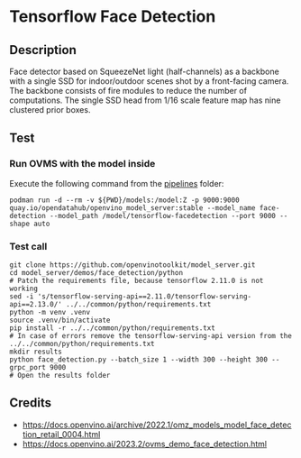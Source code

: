 # Tensorflow Face Detection
## Description
Face detector based on SqueezeNet light (half-channels) as a backbone with a single SSD for indoor/outdoor scenes shot by a front-facing camera. The backbone consists of fire modules to reduce the number of computations. The single SSD head from 1/16 scale feature map has nine clustered prior boxes.

## Test
### Run OVMS with the model inside
Execute the following command from the [pipelines](../../) folder:
```
podman run -d --rm -v ${PWD}/models:/model:Z -p 9000:9000 quay.io/opendatahub/openvino_model_server:stable --model_name face-detection --model_path /model/tensorflow-facedetection --port 9000 --shape auto
```

### Test call

```
git clone https://github.com/openvinotoolkit/model_server.git
cd model_server/demos/face_detection/python
# Patch the requirements file, because tensorflow 2.11.0 is not working
sed -i 's/tensorflow-serving-api==2.11.0/tensorflow-serving-api==2.13.0/' ../../common/python/requirements.txt
python -m venv .venv
source .venv/bin/activate
pip install -r ../../common/python/requirements.txt
# In case of errors remove the tensorflow-serving-api version from the ../../common/python/requirements.txt
mkdir results
python face_detection.py --batch_size 1 --width 300 --height 300 --grpc_port 9000
# Open the results folder
```
## Credits
- https://docs.openvino.ai/archive/2022.1/omz_models_model_face_detection_retail_0004.html
- https://docs.openvino.ai/2023.2/ovms_demo_face_detection.html
